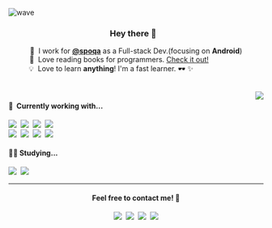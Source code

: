 ![wave](https://capsule-render.vercel.app/api?type=wave&color=auto&height=170&section=header&text=Log.i(wisemuji%2C%20profile)&fontSize=70&animation=twinkling)
<!-- ![slice](https://capsule-render.vercel.app/api?type=slice&color=auto&height=200&text=wisemuji&fontAlign=70&rotate=13&fontAlignY=25&animation=twinkling) -->

<p align="center">
  <h3 align="center">Hey there 👋&nbsp;&nbsp;&nbsp;
</h3>
</p>
<p  align="center">
  💼 &nbsp;I work for <strong><a href="https://github.com/spoqa">@spoqa</a></strong> as a Full-stack Dev.(focusing on <strong>Android</strong>)<br>
  📖 &nbsp;Love reading books for programmers. <a href="https://github.com/Coveong/reading-books-for-programmers">Check it out!</a>&nbsp;&nbsp;&nbsp;&nbsp;&nbsp;&nbsp;&nbsp;&nbsp;&nbsp;&nbsp;&nbsp;&nbsp;&nbsp;&nbsp;&nbsp;&nbsp;&nbsp;<br>
  💡 &nbsp;Love to learn <strong>anything</strong>! I'm a fast learner. 🕶 ✨ &nbsp;&nbsp;&nbsp;&nbsp;&nbsp;&nbsp;&nbsp;&nbsp;&nbsp;&nbsp;&nbsp;&nbsp;&nbsp;&nbsp;&nbsp;&nbsp;&nbsp;&nbsp;&nbsp;&nbsp;&nbsp;&nbsp;&nbsp;&nbsp;
</p>
<br>
<img align="right" src="https://github-readme-stats.vercel.app/api?username=wisemuji&count_private=true&theme=buefy&hide=contribs&custom_title=My+Github+Stats"/>

<h4 align="left">🔭&nbsp;&nbsp;Currently working with...</h4>
<p align="left">
  <img src="https://img.shields.io/badge/Kotlin-0095D5?style=flat-square&logo=kotlin&logoColor=white"/>&nbsp 
  <img src="https://img.shields.io/badge/Android-3DDC84?style=flat-square&logo=android&logoColor=white"/>&nbsp
  <img src="https://img.shields.io/badge/Python-3766AB?style=flat-square&logo=Python&logoColor=white"/>&nbsp 
  <img src="https://img.shields.io/badge/Flask-000000?style=flat-square&logo=Flask&logoColor=white"/>&nbsp 
  <br>
  <img src="https://img.shields.io/badge/PostgreSQL-316192?style=flat-square&logo=postgresql&logoColor=white"/>&nbsp
  <img src="https://img.shields.io/badge/AWS-333664?style=flat-square&logo=amazon-aws&logoColor=white"/>&nbsp 
  <img src="https://img.shields.io/badge/K8s-3069DE?style=flat-square&logo=kubernetes&logoColor=white"/>&nbsp 
  <img src="https://img.shields.io/badge/Terraform-5F43E9?style=flat-square&logo=terraform&logoColor=white"/>&nbsp
</p>
<h4 align="left">🏃‍♀️&nbsp;Studying...</h4> 
<p align="left">
  <img src="https://img.shields.io/badge/SpringBoot-6DB33F?style=flat-square&logo=Spring&logoColor=white"/></a>&nbsp 
  <img src="https://img.shields.io/badge/Clean Architecture-F0E7D6?style=flat-square"/></a>&nbsp 
</p>

<hr />
<h4 align="center">Feel free to contact me! 🤙 </h4> 
<p align="center">
  <a href="mailto:wisemuji@gmail.com"><img src="https://img.shields.io/badge/Gmail-EA4335?style=social&logo=Gmail&logoColor=EA4335"/></a>&nbsp 
  <a href="https://www.facebook.com/wisesuhyeon"><img src="https://img.shields.io/badge/Facebook-1877F2?style=social&logo=Facebook&logoColor=1877F2"/></a>&nbsp 
  <a href="https://velog.io/@coveong"><img src="https://img.shields.io/badge/Velog-40C392?style=social&logo=vimeo&logoColor=40C392"/></a>&nbsp
  <img src="https://hits.seeyoufarm.com/api/count/incr/badge.svg?url=https%3A%2F%2Fgithub.com%2Fwisemuji&count_bg=%23CDCDCD&title_bg=%23CDCDCD&icon=&title=hits&edge_flat=false"/>
</p>
<p align="center">
  
</p>
